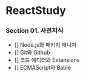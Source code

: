 # ReactStudy

### Section 01. 사전지식
- [] Node.js와 패키지 매니저
- [] Git와 Github
- [] 코드 에디터와 Extensions
- [] ECMAScript와 Bable
